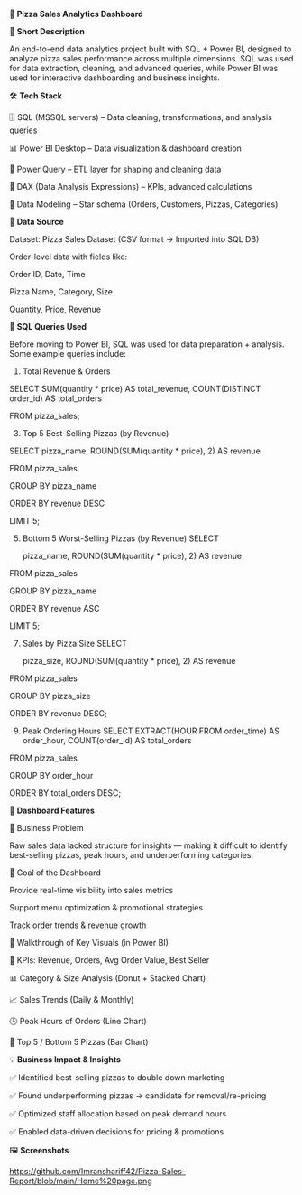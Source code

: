 🍕 **Pizza Sales Analytics Dashboard**

📌 **Short Description**

An end-to-end data analytics project built with SQL + Power BI, designed to analyze pizza sales performance across multiple dimensions. SQL was used for data extraction, cleaning, and advanced queries, while Power BI was used for interactive dashboarding and business insights.

🛠️ **Tech Stack**

🗄️ SQL (MSSQL servers) – Data cleaning, transformations, and analysis queries

📊 Power BI Desktop – Data visualization & dashboard creation

📂 Power Query – ETL layer for shaping and cleaning data

🧠 DAX (Data Analysis Expressions) – KPIs, advanced calculations

📝 Data Modeling – Star schema (Orders, Customers, Pizzas, Categories)



📂 **Data Source**

Dataset: Pizza Sales Dataset (CSV format → Imported into SQL DB)

Order-level data with fields like:

Order ID, Date, Time

Pizza Name, Category, Size

Quantity, Price, Revenue



🔑 **SQL Queries Used**

Before moving to Power BI, SQL was used for data preparation + analysis.
Some example queries include:

1. Total Revenue & Orders
 
SELECT SUM(quantity * price) AS total_revenue,
    COUNT(DISTINCT order_id) AS total_orders
   
FROM pizza_sales;




3. Top 5 Best-Selling Pizzas (by Revenue)
   
SELECT 
    pizza_name, 
    ROUND(SUM(quantity * price), 2) AS revenue
    
FROM pizza_sales

GROUP BY pizza_name

ORDER BY revenue DESC

LIMIT 5;




5. Bottom 5 Worst-Selling Pizzas (by Revenue)
SELECT

    pizza_name, 
    ROUND(SUM(quantity * price), 2) AS revenue
   
FROM pizza_sales

GROUP BY pizza_name

ORDER BY revenue ASC

LIMIT 5;




7. Sales by Pizza Size
SELECT

    pizza_size,
    ROUND(SUM(quantity * price), 2) AS revenue
   
FROM pizza_sales

GROUP BY pizza_size

ORDER BY revenue DESC;




9. Peak Ordering Hours
SELECT 
    EXTRACT(HOUR FROM order_time) AS order_hour, 
    COUNT(order_id) AS total_orders
   
FROM pizza_sales

GROUP BY order_hour

ORDER BY total_orders DESC;






🌟 **Dashboard Features**

🔹 Business Problem

Raw sales data lacked structure for insights — making it difficult to identify best-selling pizzas, peak hours, and underperforming categories.

🔹 Goal of the Dashboard

Provide real-time visibility into sales metrics

Support menu optimization & promotional strategies

Track order trends & revenue growth

🔹 Walkthrough of Key Visuals (in Power BI)

📌 KPIs: Revenue, Orders, Avg Order Value, Best Seller

📊 Category & Size Analysis (Donut + Stacked Chart)

📈 Sales Trends (Daily & Monthly)

🕒 Peak Hours of Orders (Line Chart)

🥇 Top 5 / Bottom 5 Pizzas (Bar Chart)


💡 **Business Impact & Insights**

✅ Identified best-selling pizzas to double down marketing

✅ Found underperforming pizzas → candidate for removal/re-pricing

✅ Optimized staff allocation based on peak demand hours

✅ Enabled data-driven decisions for pricing & promotions

🖼️ **Screenshots**

https://github.com/Imranshariff42/Pizza-Sales-Report/blob/main/Home%20page.png
